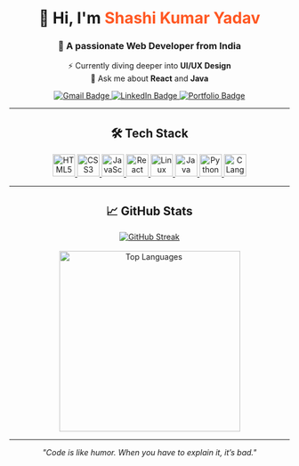 <h1 align="center">👋 Hi, I'm <span style="color:#FF5722;">Shashi Kumar Yadav</span></h1>
<h3 align="center">🚀 A passionate Web Developer from India</h3>

<p align="center">
  ⚡ Currently diving deeper into <strong>UI/UX Design</strong><br>
  💬 Ask me about <strong>React</strong> and <strong>Java</strong>
</p>

<div align="center">
  <a href="mailto:sky593499@gmail.com">
    <img src="https://img.shields.io/badge/Gmail-D14836?style=for-the-badge&logo=gmail&logoColor=white" alt="Gmail Badge"/>
  </a>
  <a href="https://www.linkedin.com/in/skyy4" target="_blank">
    <img src="https://img.shields.io/badge/LinkedIn-0077B5?style=for-the-badge&logo=linkedin&logoColor=white" alt="LinkedIn Badge"/>
  </a>
  <a href="https://skyy4.netlify.app/" target="_blank">
    <img src="https://img.shields.io/badge/Portfolio-FF5722?style=for-the-badge&logo=web&logoColor=white" alt="Portfolio Badge"/>
  </a>
</div>

---

<h2 align="center">🛠️ Tech Stack</h2>

<div align="center">
  <a href="https://www.w3.org/html/" target="_blank">
    <img src="https://cdn.jsdelivr.net/gh/devicons/devicon/icons/html5/html5-original.svg" width="40" height="40" alt="HTML5"/>
  </a>
  <a href="https://www.w3schools.com/css/" target="_blank">
    <img src="https://cdn.jsdelivr.net/gh/devicons/devicon/icons/css3/css3-original.svg" width="40" height="40" alt="CSS3"/>
  </a>
  <a href="https://developer.mozilla.org/en-US/docs/Web/JavaScript" target="_blank">
    <img src="https://cdn.jsdelivr.net/gh/devicons/devicon/icons/javascript/javascript-original.svg" width="40" height="40" alt="JavaScript"/>
  </a>
  <a href="https://reactjs.org/" target="_blank">
    <img src="https://cdn.jsdelivr.net/gh/devicons/devicon/icons/react/react-original.svg" width="40" height="40" alt="React"/>
  </a>
  <a href="https://www.linux.org/" target="_blank">
    <img src="https://cdn.jsdelivr.net/gh/devicons/devicon/icons/linux/linux-original.svg" width="40" height="40" alt="Linux"/>
  </a>
  <a href="https://www.w3schools.com/java/" target="_blank">
    <img src="https://cdn.jsdelivr.net/gh/devicons/devicon/icons/java/java-original.svg" width="40" height="40" alt="Java"/>
  </a>
  <a href="https://www.python.org/" target="_blank">
    <img src="https://cdn.jsdelivr.net/gh/devicons/devicon/icons/python/python-original.svg" width="40" height="40" alt="Python"/>
  </a>
  <a href="https://www.cprogramming.com/" target="_blank">
    <img src="https://cdn.jsdelivr.net/gh/devicons/devicon/icons/c/c-original.svg" width="40" height="40" alt="C Language"/>
  </a>
</div>

---

<h2 align="center">📈 GitHub Stats</h2>

<div align="center">
  <a href="https://git.io/streak-stats">
    <img src="https://github-readme-streak-stats-salesp07.vercel.app?user=skyy4&theme=holi-theme&hide_border=true&border_radius=50&mode=weekly" alt="GitHub Streak"/>
  </a>
  <br/><br/>
  <img src="https://github-readme-stats-salesp07.vercel.app/api/top-langs/?username=skyy4&hide=HTML&langs_count=8&layout=compact&theme=react&border_radius=10&size_weight=0.5&count_weight=0.5&exclude_repo=github-readme-stats" alt="Top Languages" width="325"/>
</div>

---

<p align="center" style="font-style: italic;">
  "Code is like humor. When you have to explain it, it’s bad."
</p>
